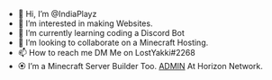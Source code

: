 - 👋 Hi, I’m @IndiaPlayz
- 👀 I’m interested in making Websites.
- 🌱 I’m currently learning coding a Discord Bot
- 💞️ I’m looking to collaborate on a Minecraft Hosting.
- 📫 How to reach me DM Me on LostYakki#2268
- 🏵️ I’m a Minecraft Server Builder Too. [ADMIN](https://discord.com/invite/Aup6W2JnQd) At Horizon Network.

<!---
IndiaPlayz/IndiaPlayz is a ✨ special ✨ repository because its `README.md` (this file) appears on your GitHub profile.
You can click the Preview link to take a look at your changes.
--->

